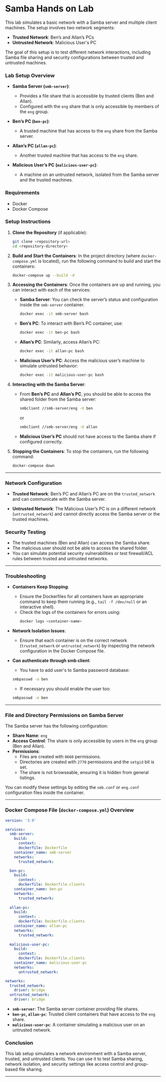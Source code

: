 
# **Samba Hands on Lab**

This lab simulates a basic network with a Samba server and multiple client machines. The setup involves two network segments:

- **Trusted Network**: Ben’s and Allan’s PCs
- **Untrusted Network**: Malicious User's PC

The goal of this setup is to test different network interactions, including Samba file sharing and security configurations between trusted and untrusted machines.

### **Lab Setup Overview**

- **Samba Server (`smb-server`)**:
  - Provides a file share that is accessible by trusted clients (Ben and Allan).
  - Configured with the `eng` share that is only accessible by members of the `eng` group.
  
- **Ben’s PC (`ben-pc`)**:
  - A trusted machine that has access to the `eng` share from the Samba server.

- **Allan’s PC (`allan-pc`)**:
  - Another trusted machine that has access to the `eng` share.

- **Malicious User’s PC (`malicious-user-pc`)**:
  - A machine on an untrusted network, isolated from the Samba server and the trusted machines.

### **Requirements**
- Docker
- Docker Compose

### **Setup Instructions**

1. **Clone the Repository** (if applicable):
   ```bash
   git clone <repository-url>
   cd <repository-directory>
   ```

2. **Build and Start the Containers**:
   In the project directory (where `docker-compose.yml` is located), run the following command to build and start the containers:
   ```bash
   docker-compose up --build -d
   ```

3. **Accessing the Containers**:
   Once the containers are up and running, you can interact with each of the services:

   - **Samba Server**: You can check the server’s status and configuration inside the `smb-server` container.
     ```bash
     docker exec -it smb-server bash
     ```

   - **Ben’s PC**: To interact with Ben’s PC container, use:
     ```bash
     docker exec -it ben-pc bash
     ```

   - **Allan’s PC**: Similarly, access Allan’s PC:
     ```bash
     docker exec -it allan-pc bash
     ```

   - **Malicious User’s PC**: Access the malicious user’s machine to simulate untrusted behavior:
     ```bash
     docker exec -it malicious-user-pc bash
     ```

4. **Interacting with the Samba Server**:
   - From **Ben’s PC** and **Allan’s PC**, you should be able to access the shared folder from the Samba server:
     ```bash
     smbclient //smb-server/eng -U ben
     ```
     or
     ```bash
     smbclient //smb-server/eng -U allan
     ```

   - **Malicious User’s PC** should not have access to the Samba share if configured correctly.

5. **Stopping the Containers**:
   To stop the containers, run the following command:
   ```bash
   docker-compose down
   ```

---

### **Network Configuration**

- **Trusted Network**: Ben’s PC and Allan’s PC are on the `trusted_network` and can communicate with the Samba server.
  
- **Untrusted Network**: The Malicious User’s PC is on a different network (`untrusted_network`) and cannot directly access the Samba server or the trusted machines.

### **Security Testing**
- The trusted machines (Ben and Allan) can access the Samba share.
- The malicious user should not be able to access the shared folder.
- You can simulate potential security vulnerabilities or test firewall/ACL rules between trusted and untrusted networks.

---

### **Troubleshooting**

- **Containers Keep Stopping**:
  - Ensure the Dockerfiles for all containers have an appropriate command to keep them running (e.g., `tail -f /dev/null` or an interactive shell).
  - Check the logs of the containers for errors using:
    ```bash
    docker logs <container-name>
    ```

- **Network Isolation Issues**:
  - Ensure that each container is on the correct network (`trusted_network` or `untrusted_network`) by inspecting the network configuration in the Docker Compose file.

- **Can authenticate through smb client**:
  - You have to add user's to Samba password database:
  ```bash
  smbpasswd -a ben
  ```
  - If necessary you should enable the user too:
  ```bash
  smbpasswd -e ben
  ```

---

### **File and Directory Permissions on Samba Server**

The Samba server has the following configuration:
- **Share Name**: `eng`
- **Access Control**: The share is only accessible by users in the `eng` group (Ben and Allan).
- **Permissions**:
  - Files are created with `0660` permissions.
  - Directories are created with `2770` permissions and the `setgid` bit is set.
  - The share is not browseable, ensuring it is hidden from general listings.

You can modify these settings by editing the `smb.conf` or `eng.conf` configuration files inside the container.

---

### **Docker Compose File (`docker-compose.yml`) Overview**

```yaml
version: '3.9'

services:
  smb-server:
    build:
      context: .
      dockerfile: Dockerfile
    container_name: smb-server
    networks:
      trusted_network:

  ben-pc:
    build:
      context: .
      dockerfile: Dockerfile.clients
    container_name: ben-pc
    networks:
      trusted_network:
    
  allan-pc:
    build:
      context: .
      dockerfile: Dockerfile.clients
    container_name: allan-pc
    networks:
      trusted_network:
    
  malicious-user-pc:
    build:
      context: .
      dockerfile: Dockerfile.clients
    container_name: malicious-user-pc
    networks:
      untrusted_network:

networks:
  trusted_network:
    driver: bridge
  untrusted_network:
    driver: bridge
```

- **`smb-server`**: The Samba server container providing file shares.
- **`ben-pc`, `allan-pc`**: Trusted client containers that have access to the `eng` share.
- **`malicious-user-pc`**: A container simulating a malicious user on an untrusted network.

### **Conclusion**

This lab setup simulates a network environment with a Samba server, trusted, and untrusted clients. You can use it to test Samba sharing, network isolation, and security settings like access control and group-based file sharing.

---
